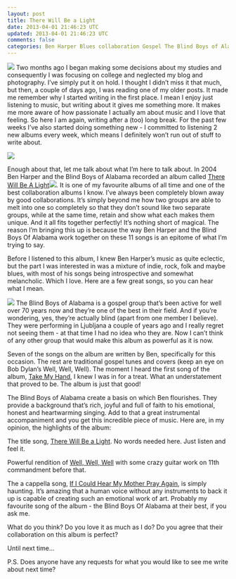 ```yaml
---           
layout: post
title: There Will Be a Light
date: 2013-04-01 21:46:23 UTC
updated: 2013-04-01 21:46:23 UTC
comments: false
categories: Ben Harper Blues collaboration Gospel The Blind Boys of Alabama
---
```

![](http://www.paul-altobelli.com/wp-content/uploads/2011/04/Ben-Harper-There-will-be-a-light.jpeg)
Two months ago I began making some decisions about my
studies and consequently I was focusing on college and neglected my blog and
photography. I’ve simply put it on hold. I thought I didn’t miss it that much,
but then, a couple of days ago, I was reading one of my older posts. It made
me remember why I started writing in the first place. I mean I enjoy just
listening to music, but writing about it gives me something more. It makes me
more aware of how passionate I actually am about music and I love that
feeling. So here I am again, writing after a (too) long break. For the past
few weeks I’ve also started doing something new - I committed to listening 2
new albums every week, which means I definitely won’t run out of stuff to
write about.

  
  

![](http://userserve-ak.last.fm/serve/_/29762919/Ben+Harper+And+The+Blind+Boys+Of+Alabama.jpg)

Enough about that, let me talk about what I’m here to talk about. In 2004 Ben
Harper and the Blind Boys of Alabama recorded an album called [There Will Be A Light](http://www.amazon.com/gp/product/B000TDIE7Y/ref=as_li_qf_sp_asin_tl?ie=UTF8&camp=1789&creative=9325&creativeASIN=B000TDIE7Y&linkCode=as2&tag=mythougonmusi-20)![](http://www.assoc-amazon.com/e/ir?t=mythougonmusi-20&l=as2&o=1&a=B000TDIE7Y). It is one of my
favourite albums of all time and one of the best collaboration albums I know.
I’ve always been completely blown away by good collaborations. It’s simply
beyond me how two groups are able to melt into one so completely so that they
don’t sound like two separate groups, while at the same time, retain and show
what each makes them unique. And it all fits together perfectly! It’s nothing
short of magical. The reason I’m bringing this up is because the way Ben
Harper and the Blind Boys Of Alabama work together on these 11 songs is an
epitome of what I’m trying to say.

Before I listened to this album, I knew Ben Harper’s music as quite eclectic,
but the part I was interested in was a mixture of indie, rock, folk and maybe
blues, with most of his songs being introspective and somewhat melancholic.
Which I love. Here are a few great songs, so you can hear what I mean.

  
  

![](http://cliffviewpilot.com/images/stories/march2003/april2010/may2010/june2010/blind%20boys%20of%20alabama%2001.jpg)
The Blind Boys of Alabama is a gospel
group that’s been active for well over 70 years now and they’re one of the
best in their field. And if you’re wondering, yes, they’re actually blind
(apart from one member I believe). They were performing in Ljubljana a couple
of years ago and I really regret not seeing them - at that time I had no idea
who they are. Now I can’t think of any other group that would make this album
as powerful as it is now.

  
  

Seven of the songs on the album are written by Ben, specifically for this
occasion. The rest are traditional gospel tunes and covers (keep an eye on Bob
Dylan’s Well, Well, Well). The moment I heard the first song of the album,
[Take My Hand](http://www.youtube.com/watch?v=FALuWDPOLdg), I knew I was in
for a treat. What an understatement that proved to be. The album is just that
good!

The Blind Boys of Alabama create a basis on which Ben flourishes. They provide
a background that’s rich, joyful and full of faith to his emotional, honest
and heartwarming singing. Add to that a great instrumental accompaniment and
you get this incredible piece of music. Here are, in my opinion, the
highlights of the album:

  
  

The title song, [There Will Be a
Light](http://www.youtube.com/watch?v=4-lHWmpVxzk). No words needed here. Just
listen and feel it.

  
  

Powerful rendition of [Well, Well,
Well](http://www.youtube.com/watch?v=RPn8ivGUVG0) with some crazy guitar work
on 11th commandment before that.

  
  

The a cappella song, [If I Could Hear My Mother Pray
Again](http://www.youtube.com/watch?v=ca1vnGfIWVo), is simply haunting. It’s
amazing that a human voice without any instruments to back it up is capable of
creating such an emotional work of art. Probably my favourite song of the
album - the Blind Boys Of Alabama at their best, if you ask me.

  
  

What do you think? Do you love it as much as I do? Do you agree that their
collaboration on this album is perfect?

  
  

Until next time...

  
  

P.S. Does anyone have any requests for what you would like to see me write
about next time?

